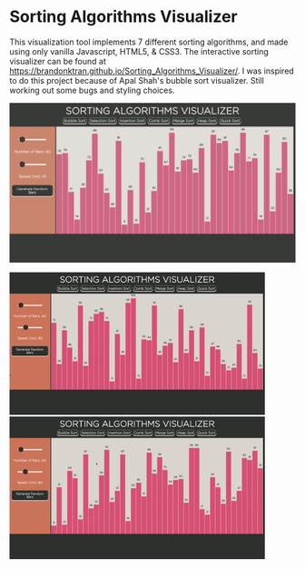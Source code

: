 # Sorting Algorithms Visualizer

This visualization tool implements 7 different sorting algorithms, and made using only vanilla Javascript, HTML5, & CSS3. The interactive sorting visualizer can be found at https://brandonktran.github.io/Sorting_Algorithms_Visualizer/. I was inspired to do this project because of Apal Shah's bubble sort visualizer. Still working out some bugs and styling choices.


<img src="images/site.png" alt="HTML5 Icon" width="940">

<img src="images/comb_sort.gif" alt="HTML5 Icon" width="450"> <img src="images/selection_sort.gif" alt="HTML5 Icon" width="450">
